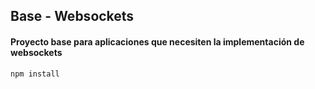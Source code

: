 ## Base - Websockets

#### Proyecto base para aplicaciones que necesiten la implementación de websockets

```
npm install

```
